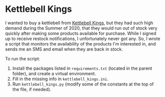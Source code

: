 # Kettlebell Kings

I wanted to buy a kettlebell from [Kettlebell Kings](www.kettlebellkings.com), but they had such high demand during the Summer of 2020, that they would run out of stock very quickly after making some products available for purchase. While I signed up to receive restock notifications, I unfortunately never got any. So, I wrote a script that monitors the availability of the products I'm interested in, and sends me an SMS and email when they are back in stock.

To run the script:

1. Install the packages listed in `requirements.txt` (located in the parent folder), and create a virtual environment.
2. Fill in the missing info in `kettlebell_kings.ini`.
3. Run `kettlebell_kings.py` (modify some of the constants at the top of the file, if needed).